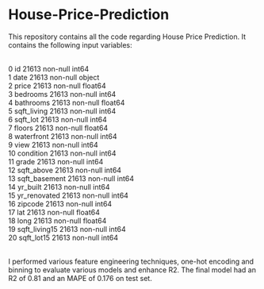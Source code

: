 # House-Price-Prediction

This repository contains all the code regarding House Price Prediction. It contains the following input variables: </br> </br>

0   id             21613 non-null  int64  </br>
 1   date           21613 non-null  object  </br>
 2   price          21613 non-null  float64 </br>
 3   bedrooms       21613 non-null  int64   </br>
 4   bathrooms      21613 non-null  float64 </br>
 5   sqft_living    21613 non-null  int64   </br>
 6   sqft_lot       21613 non-null  int64  </br>
 7   floors         21613 non-null  float64 </br>
 8   waterfront     21613 non-null  int64   </br>
 9   view           21613 non-null  int64  </br>
 10  condition      21613 non-null  int64  </br>
 11  grade          21613 non-null  int64  </br>
 12  sqft_above     21613 non-null  int64  </br>
 13  sqft_basement  21613 non-null  int64  </br>
 14  yr_built       21613 non-null  int64  </br>
 15  yr_renovated   21613 non-null  int64  </br>
 16  zipcode        21613 non-null  int64  </br>
 17  lat            21613 non-null  float64 </br>
 18  long           21613 non-null  float64 </br>
 19  sqft_living15  21613 non-null  int64   </br>
 20  sqft_lot15     21613 non-null  int64   </br> </br>
 
I performed various feature engineering techniques, one-hot encoding and binning to evaluate various models and enhance R2. The final model had an R2 of 0.81 and an MAPE of 0.176 on test set.

